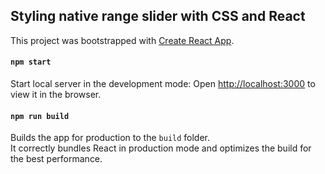 ## Styling native range slider with CSS and React

This project was bootstrapped with [Create React App](https://github.com/facebook/create-react-app).

#### `npm start`

Start local server in the development mode:
Open [http://localhost:3000](http://localhost:3000) to view it in the browser. 

#### `npm run build`

Builds the app for production to the `build` folder.<br>
It correctly bundles React in production mode and optimizes the build for the best performance.